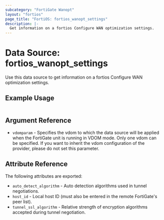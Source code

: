 ```yaml
---
subcategory: "FortiGate Wanopt"
layout: "fortios"
page_title: "FortiOS: fortios_wanopt_settings"
description: |-
  Get information on a fortios Configure WAN optimization settings.
---
```


# Data Source: fortios_wanopt_settings
Use this data source to get information on a fortios Configure WAN optimization settings.


## Example Usage

```hcl

```

## Argument Reference

* `vdomparam` - Specifies the vdom to which the data source will be applied when the FortiGate unit is running in VDOM mode. Only one vdom can be specified. If you want to inherit the vdom configuration of the provider, please do not set this parameter.

## Attribute Reference

The following attributes are exported:

* `auto_detect_algorithm` - Auto detection algorithms used in tunnel negotiations.
* `host_id` - Local host ID (must also be entered in the remote FortiGate's peer list).
* `tunnel_ssl_algorithm` - Relative strength of encryption algorithms accepted during tunnel negotiation.

